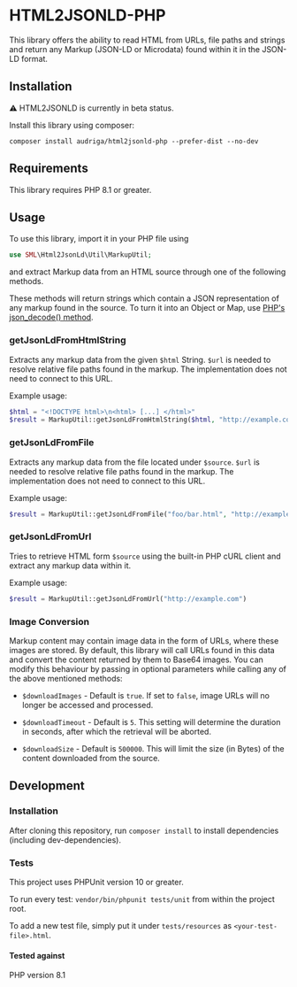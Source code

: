 # HTML2JSONLD-PHP

This library offers the ability to read HTML from URLs, file paths and strings and return any Markup (JSON-LD or Microdata) found within it in the JSON-LD format.

## Installation
⚠️ HTML2JSONLD is currently in beta status.

Install this library using composer:

```
composer install audriga/html2jsonld-php --prefer-dist --no-dev
```

## Requirements

This library requires PHP 8.1 or greater.

## Usage

To use this library, import it in your PHP file using

```php
use SML\Html2JsonLd\Util\MarkupUtil;
```

and extract Markup data from an HTML source through one of the following methods.

These methods will return strings which contain a JSON representation of any markup found in the source. To turn it into an Object or Map, use [PHP's json_decode() method](https://www.php.net/manual/de/function.json-decode.php).

### getJsonLdFromHtmlString

Extracts any markup data from the given `$html` String. `$url` is needed to resolve relative file paths found in the markup. The implementation does not need to connect to this URL.

Example usage:

```php
$html = "<!DOCTYPE html>\n<html> [...] </html>"
$result = MarkupUtil::getJsonLdFromHtmlString($html, "http://example.com")
```

### getJsonLdFromFile

Extracts any markup data from the file located under `$source`. `$url` is needed to resolve relative file paths found in the markup. The implementation does not need to connect to this URL.

Example usage:

```php
$result = MarkupUtil::getJsonLdFromFile("foo/bar.html", "http://example.com")
```

### getJsonLdFromUrl

Tries to retrieve HTML form `$source` using the built-in PHP cURL client and extract any markup data within it.

Example usage:

```php
$result = MarkupUtil::getJsonLdFromUrl("http://example.com")
```

### Image Conversion 

Markup content may contain image data in the form of URLs, where these images are stored. By default, this library will call URLs found in this data and convert the content returned by them to Base64 images. You can modify this behaviour by passing in optional parameters while calling any of the above mentioned methods:

* `$downloadImages` - Default is `true`. If set to `false`, image URLs will no longer be accessed and processed.

* `$downloadTimeout` - Default is `5`. This setting will determine the duration in seconds, after which the retrieval will be aborted.

* `$downloadSize` - Default is `500000`. This will limit the size (in Bytes) of the content downloaded from the source.

## Development
### Installation

After cloning this repository, run `composer install` to install dependencies (including dev-dependencies).

### Tests

This project uses PHPUnit version 10 or greater.

To run every test:  `vendor/bin/phpunit tests/unit` from within the project root.

To add a new test file, simply put it under `tests/resources` as `<your-test-file>.html`.

#### Tested against 
PHP version 8.1